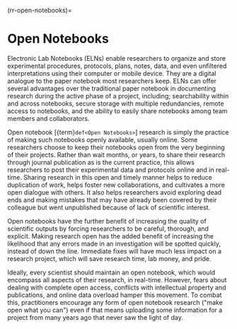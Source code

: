 (rr-open-notebooks)=
# Open Notebooks

Electronic Lab Notebooks (ELNs) enable researchers to organize and store experimental procedures, protocols, plans, notes, data, and even unfiltered interpretations using their computer or mobile device.
They are a digital analogue to the paper notebook most researchers keep.
ELNs can offer several advantages over the traditional paper notebook in documenting research during the active phase of a project, including; searchability within and across notebooks, secure storage with multiple redundancies, remote access to notebooks, and the ability to easily share notebooks among team members and collaborators.

Open notebook [{term}`def<Open Notebooks>`] research is simply the practice of making such notebooks openly available, usually online.
Some researchers choose to keep their notebooks open from the very beginning of their projects.
Rather than wait months, or years, to share their research through journal publication as is the current practice, this allows researchers to post their experimental data and protocols online and in real-time.
Sharing research in this open and timely manner helps to reduce duplication of work, helps foster new collaborations, and cultivates a more open dialogue with others.
It also helps researchers avoid exploring dead ends and making mistakes that may have already been covered by their colleague but went unpublished because of lack of scientific interest.

Open notebooks have the further benefit of increasing the quality of scientific outputs by forcing researchers to be careful, thorough, and explicit.
Making research open has the added benefit of increasing the likelihood that any errors made in an investigation will be spotted quickly, instead of down the line.
Immediate fixes will have much less impact on a research project, which will save research time, lab money, and pride.

Ideally, every scientist should maintain an open notebook, which would encompass all aspects of their research, in real-time.
However, fears about dealing with complete open access, conflicts with intellectual property and publications, and online data overload hamper this movement.
To combat this, practitioners encourage any form of open notebook research ("make open what you can") even if that means uploading some information for a project from many years ago that never saw the light of day.
